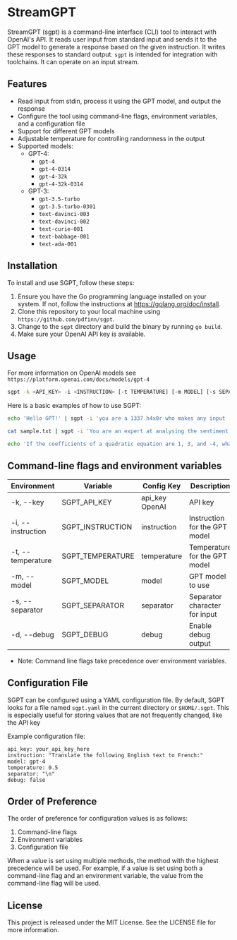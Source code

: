 # StreamGPT
StreamGPT (sgpt) is a command-line interface (CLI) tool to interact with OpenAI's API. It reads user input from standard input and sends it to the GPT model to generate a response based on the given instruction.  It writes these responses to standard output.  `sgpt` is intended for integration with toolchains.  It can operate on an input stream.

## Features

- Read input from stdin, process it using the GPT model, and output the response
- Configure the tool using command-line flags, environment variables, and a configuration file
- Support for different GPT models
- Adjustable temperature for controlling randomness in the output
- Supported models:
    - GPT-4:
        - `gpt-4`
        - `gpt-4-0314`
        - `gpt-4-32k`
        - `gpt-4-32k-0314`
    - GPT-3:
        - `gpt-3.5-turbo`
        - `gpt-3.5-turbo-0301`
        - `text-davinci-003`
        - `text-davinci-002`
        - `text-curie-001`
        - `text-babbage-001`
        - `text-ada-001`

## Installation

To install and use SGPT, follow these steps:

1. Ensure you have the Go programming language installed on your system. If not, follow the instructions at https://golang.org/doc/install.
2. Clone this repository to your local machine using `https://github.com/pdfinn/sgpt`.
3. Change to the `sgpt` directory and build the binary by running `go build`.
4. Make sure your OpenAI API key is available.

## Usage

For more information on OpenAI models see `https://platform.openai.com/docs/models/gpt-4`

```sh
sgpt -k <API_KEY> -i <INSTRUCTION> [-t TEMPERATURE] [-m MODEL] [-s SEPARATOR] [-d]
```

Here is a basic examples of how to use SGPT:

```sh
echo 'Hello GPT!' | sgpt -i 'you are a 1337 h4x0r who makes any input '1337'' -k <API_KEY>
```

```sh
cat sample.txt | sgpt -i 'You are an expert at analysing the sentiment of English statements. Analyze the sentiment and express it as an emoji.' -k <API_KEY>
```

```sh
echo 'If the coefficients of a quadratic equation are 1, 3, and -4, what are the roots of the equation?' | sgpt -i 'Answer the following question:' -k <API_KEY>
```

## Command-line flags and environment variables

| Environment        | Variable	         | Config Key      | 	Description	                  | Default |
|--------------------|-------------------|-----------------|--------------------------------|---------|
| -k, --key	         | SGPT_API_KEY      | 	api_key	OpenAI | API key                        | (none)  |
| -i, --instruction	 | SGPT_INSTRUCTION	 | instruction	    | Instruction for the GPT model  | 	(none) |
| -t, --temperature	 | SGPT_TEMPERATURE	 | temperature     | 	Temperature for the GPT model | 	0.5    |
| -m, --model	       | SGPT_MODEL	       | model           | GPT model to use	              | gpt-4   |
| -s, --separator    | 	SGPT_SEPARATOR   | 	separator      | 	Separator character for input | 	\n     |
| -d, --debug        | SGPT_DEBUG        | 	debug          | 	Enable debug output	          | false   |

- Note: Command line flags take precedence over environment variables.

## Configuration File
SGPT can be configured using a YAML configuration file. By default, SGPT looks for a file named `sgpt.yaml` in the current directory or `$HOME/.sgpt`.  This is especially useful for storing values that are not frequently changed, like the API key

Example configuration file:

```
api_key: your_api_key_here
instruction: "Translate the following English text to French:"
model: gpt-4
temperature: 0.5
separator: "\n"
debug: false
```

## Order of Preference
The order of preference for configuration values is as follows:

1. Command-line flags
2. Environment variables
3. Configuration file

When a value is set using multiple methods, the method with the highest precedence will be used. For example, if a value is set using both a command-line flag and an environment variable, the value from the command-line flag will be used.

## License

This project is released under the MIT License. See the LICENSE file for more information.
